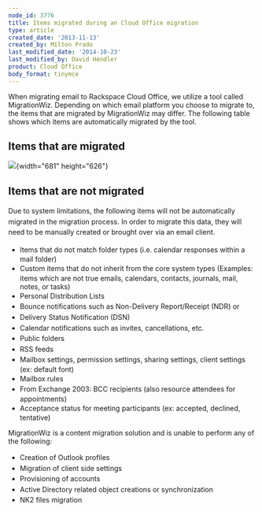 ```yaml
---
node_id: 3776
title: Items migrated during an Cloud Office migration
type: article
created_date: '2013-11-13'
created_by: Milton Prado
last_modified_date: '2014-10-23'
last_modified_by: David Hendler
product: Cloud Office
body_format: tinymce
---
```


When migrating email to Rackspace Cloud Office, we utilize a tool called
MigrationWiz.  Depending on which email platform you choose to migrate
to, the items that are migrated by MigrationWiz may differ.  The
following table shows which items are automatically migrated by the
tool.

Items that are migrated
-----------------------

![](https://8026b2e3760e2433679c-fffceaebb8c6ee053c935e8915a3fbe7.ssl.cf2.rackcdn.com/field/image/WhatWeMigrate%20copy.png){width="681"
height="626"}



Items that are not migrated
---------------------------

<span style="line-height: 1.538em;">Due to system limitations, the
following items will not be automatically migrated in the migration
process.  In order to migrate this data, they will need to be manually
created or brought over via an email client.  </span>

-   <span style="line-height: 1.538em;">Items that do not match folder
    types (i.e. calendar responses within a mail folder)</span>
-   <span style="line-height: 1.538em;">Custom items that do not inherit
    from the core system types (Examples: items which are not true
    emails, calendars, contacts, journals, mail, notes, or tasks)</span>
-   <span style="line-height: 1.538em;">Personal Distribution
    Lists</span>
-   <span style="line-height: 1.538em;">Bounce notifications such as
    Non-Delivery Report/Receipt (NDR) or </span>
-   <span style="line-height: 1.538em;">Delivery Status
    Notification (DSN)</span>
-   <span style="line-height: 1.538em;">Calendar notifications such as
    invites, cancellations, etc.</span>
-   <span style="line-height: 1.538em;">Public folders</span>
-   <span style="line-height: 1.538em;">RSS feeds</span>
-   <span style="line-height: 1.538em;">Mailbox settings, permission
    settings, sharing settings, client settings (ex:
    default font)</span>
-   <span style="line-height: 1.538em;">Mailbox rules</span>
-   <span style="line-height: 1.538em;">From Exchange 2003: BCC
    recipients (also resource attendees for appointments)</span>
-   <span style="line-height: 1.538em;">Acceptance status for meeting
    participants (ex: accepted, declined, tentative)</span>

MigrationWiz is a content migration solution and is unable to perform
any of the following:

-   <span style="line-height: 1.538em;">Creation of Outlook
    profiles</span>
-   <span style="line-height: 1.538em;">Migration of client side
    settings</span>
-   <span style="line-height: 1.538em;">Provisioning of accounts</span>
-   <span style="line-height: 1.538em;">Active Directory related object
    creations or synchronization</span>
-   <span style="line-height: 1.538em;">NK2 files migration</span>


